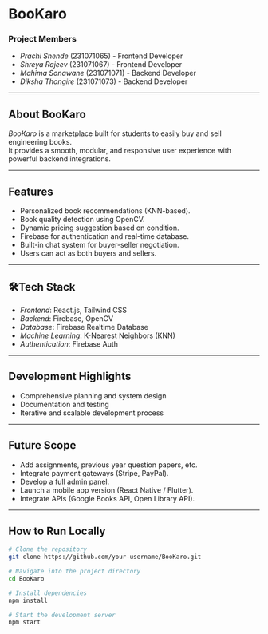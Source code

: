 # BooKaro 

### Project Members
- *Prachi Shende* (231071065) - Frontend Developer
- *Shreya Rajeev* (231071067) - Frontend Developer
- *Mahima Sonawane* (231071071) - Backend Developer
- *Diksha Thongire* (231071073) - Backend Developer

---

## About BooKaro

*BooKaro* is a marketplace built for students to easily buy and sell engineering books.  
It provides a smooth, modular, and responsive user experience with powerful backend integrations.

---

## Features

- Personalized book recommendations (KNN-based).
- Book quality detection using OpenCV.
- Dynamic pricing suggestion based on condition.
- Firebase for authentication and real-time database.
- Built-in chat system for buyer-seller negotiation.
- Users can act as both buyers and sellers.

---

## 🛠Tech Stack

- *Frontend*: React.js, Tailwind CSS
- *Backend*: Firebase, OpenCV
- *Database*: Firebase Realtime Database
- *Machine Learning*: K-Nearest Neighbors (KNN)
- *Authentication*: Firebase Auth

---

## Development Highlights

- Comprehensive planning and system design
- Documentation and testing
- Iterative and scalable development process

---

## Future Scope

- Add assignments, previous year question papers, etc.
- Integrate payment gateways (Stripe, PayPal).
- Develop a full admin panel.
- Launch a mobile app version (React Native / Flutter).
- Integrate APIs (Google Books API, Open Library API).

---

## How to Run Locally

```bash
# Clone the repository
git clone https://github.com/your-username/BooKaro.git

# Navigate into the project directory
cd BooKaro

# Install dependencies
npm install

# Start the development server
npm start
